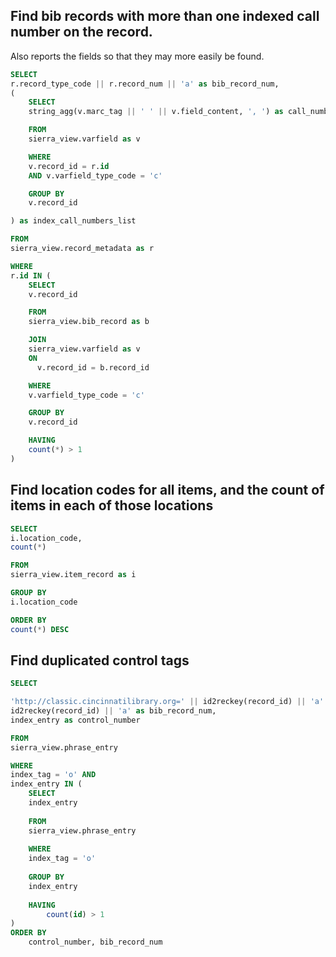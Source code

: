 ## Find bib records with more than one indexed call number on the record.
Also reports the fields so that they may more easily be found.
```sql
SELECT
r.record_type_code || r.record_num || 'a' as bib_record_num,
( 
	SELECT
	string_agg(v.marc_tag || ' ' || v.field_content, ', ') as call_numbers_list

	FROM
	sierra_view.varfield as v

	WHERE
	v.record_id = r.id
	AND v.varfield_type_code = 'c'

	GROUP BY
	v.record_id

) as index_call_numbers_list

FROM
sierra_view.record_metadata as r

WHERE
r.id IN (
	SELECT
	v.record_id

	FROM
	sierra_view.bib_record as b

	JOIN
	sierra_view.varfield as v
	ON
	  v.record_id = b.record_id

	WHERE
	v.varfield_type_code = 'c'

	GROUP BY
	v.record_id

	HAVING
	count(*) > 1
)
```


## Find location codes for all items, and the count of items in each of those locations
```sql
SELECT
i.location_code,
count(*)

FROM
sierra_view.item_record as i

GROUP BY
i.location_code

ORDER BY
count(*) DESC
```

## Find duplicated control tags
```sql
SELECT

'http://classic.cincinnatilibrary.org=' || id2reckey(record_id) || 'a' AS link,
id2reckey(record_id) || 'a' as bib_record_num,
index_entry as control_number

FROM
sierra_view.phrase_entry

WHERE
index_tag = 'o' AND
index_entry IN (
	SELECT
	index_entry
	
	FROM
	sierra_view.phrase_entry
	
	WHERE
	index_tag = 'o'
	
	GROUP BY
	index_entry
	
	HAVING
	    count(id) > 1
)
ORDER BY
    control_number, bib_record_num
```